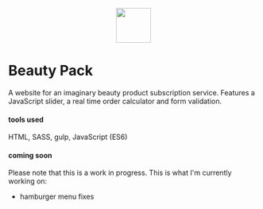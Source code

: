 <p align="center">
  <img height='70px' src="http://kasialach.pl/images/slice1.png">
</p>

# Beauty Pack

A website for an imaginary beauty product subscription service. Features a JavaScript slider, a real time order calculator and form validation.

#### tools used
HTML, SASS, gulp, JavaScript (ES6)

#### coming soon  

Please note that this is a work in progress. This is what I'm currently working on:
* hamburger menu fixes
